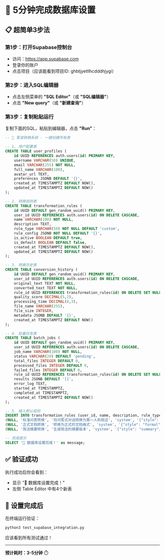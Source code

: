 # 🚀 5分钟完成数据库设置

## 📋 超简单3步法

### 第1步：打开Supabase控制台
- 访问：https://app.supabase.com
- 登录你的账户
- 点击项目（应该能看到项目ID: ghbtjyetllhcdddhjygi）

### 第2步：进入SQL编辑器
- 点击左侧菜单的 **"SQL Editor"**（或 **"SQL编辑器"**）
- 点击 **"New query"**（或 **"新建查询"**）

### 第3步：复制粘贴运行
复制下面的SQL，粘贴到编辑器，点击 **"Run"**：

```sql
-- 🚀 笔录转换系统 - 一键创建所有表

-- 1. 用户配置表
CREATE TABLE user_profiles (
    id UUID REFERENCES auth.users(id) PRIMARY KEY,
    username VARCHAR(50) UNIQUE,
    email VARCHAR(255) NOT NULL,
    full_name VARCHAR(100),
    avatar_url TEXT,
    preferences JSONB DEFAULT '{}',
    created_at TIMESTAMPTZ DEFAULT NOW(),
    updated_at TIMESTAMPTZ DEFAULT NOW()
);

-- 2. 转换规则表
CREATE TABLE transformation_rules (
    id UUID DEFAULT gen_random_uuid() PRIMARY KEY,
    user_id UUID REFERENCES auth.users(id) ON DELETE CASCADE,
    name VARCHAR(100) NOT NULL,
    description TEXT,
    rule_type VARCHAR(50) NOT NULL DEFAULT 'custom',
    rule_config JSONB NOT NULL DEFAULT '{}',
    is_active BOOLEAN DEFAULT true,
    is_default BOOLEAN DEFAULT false,
    created_at TIMESTAMPTZ DEFAULT NOW(),
    updated_at TIMESTAMPTZ DEFAULT NOW()
);

-- 3. 转换历史表
CREATE TABLE conversion_history (
    id UUID DEFAULT gen_random_uuid() PRIMARY KEY,
    user_id UUID REFERENCES auth.users(id) ON DELETE CASCADE,
    original_text TEXT NOT NULL,
    converted_text TEXT NOT NULL,
    rule_id UUID REFERENCES transformation_rules(id) ON DELETE SET NULL,
    quality_score DECIMAL(5,2),
    processing_time DECIMAL(8,3),
    file_name VARCHAR(255),
    file_size INTEGER,
    metadata JSONB DEFAULT '{}',
    created_at TIMESTAMPTZ DEFAULT NOW()
);

-- 4. 批量任务表
CREATE TABLE batch_jobs (
    id UUID DEFAULT gen_random_uuid() PRIMARY KEY,
    user_id UUID REFERENCES auth.users(id) ON DELETE CASCADE,
    job_name VARCHAR(100) NOT NULL,
    status VARCHAR(20) DEFAULT 'pending',
    total_files INTEGER DEFAULT 0,
    processed_files INTEGER DEFAULT 0,
    failed_files INTEGER DEFAULT 0,
    rule_id UUID REFERENCES transformation_rules(id) ON DELETE SET NULL,
    results JSONB DEFAULT '[]',
    error_log TEXT,
    started_at TIMESTAMPTZ,
    completed_at TIMESTAMPTZ,
    created_at TIMESTAMPTZ DEFAULT NOW()
);

-- 5. 插入默认规则
INSERT INTO transformation_rules (user_id, name, description, rule_type, rule_config, is_default) VALUES
(NULL, '标准问答转换', '将问答式对话转换为第一人称叙述', 'system', '{"style": "first_person", "format": "narrative"}', true),
(NULL, '正式文档转换', '转换为正式的文档格式', 'system', '{"style": "formal", "format": "document"}', false),
(NULL, '简洁摘要转换', '生成简洁的摘要版本', 'system', '{"style": "summary", "format": "brief"}', false);

-- 完成提示
SELECT '🎉 数据库设置完成！' as message;
```

## ✅ 验证成功

执行成功后你会看到：
- 显示 "🎉 数据库设置完成！"
- 左侧 Table Editor 中有4个新表

## 🎯 设置完成后

在终端运行验证：
```bash
python3 test_supabase_integration.py
```

应该看到所有测试通过！

---

**预计耗时：3-5分钟** ⏱️ 